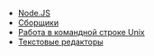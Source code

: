 * [Node.JS](node_js/README.md)
* [Сборщики](building/README.md)
* [Работа в командной строке Unix](command_line/README.md)
* [Текстовые редакторы](code_editor/README.md)